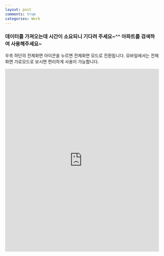 ```yaml
---
layout: post
comments: true
categories: Work
---
```

### 데이터를 가져오는데 시간이 소요되니 기다려 주세요~^^ 아파트를 검색하여 사용해주세요~
우측 하단의 전체화면 아이콘을 누르면 전체화면 모드로 전환됩니다.
모바일에서는 전체화면 가로모드로 보시면 편리하게 사용이 가능합니다.

<iframe width="100%" height="600" src="https://datastudio.google.com/embed/reporting/1k-qiz23tg4tQJS1RuT8-lbgxh1dEk5tT/page/9Sks" frameborder="0" style="border:0" allowfullscreen></iframe>
